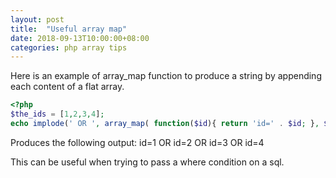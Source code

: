 ```yaml
---
layout: post
title:  "Useful array map"
date: 2018-09-13T10:00:00+08:00
categories: php array tips
---
```

Here is an example of array_map function to produce a string by appending each content of a flat array.

```php
<?php
$the_ids = [1,2,3,4];
echo implode(' OR ', array_map( function($id){ return 'id=' . $id; }, $the_ids ) );
```

Produces the following output:
id=1 OR id=2 OR id=3 OR id=4

This can be useful when trying to pass a where condition on a sql.